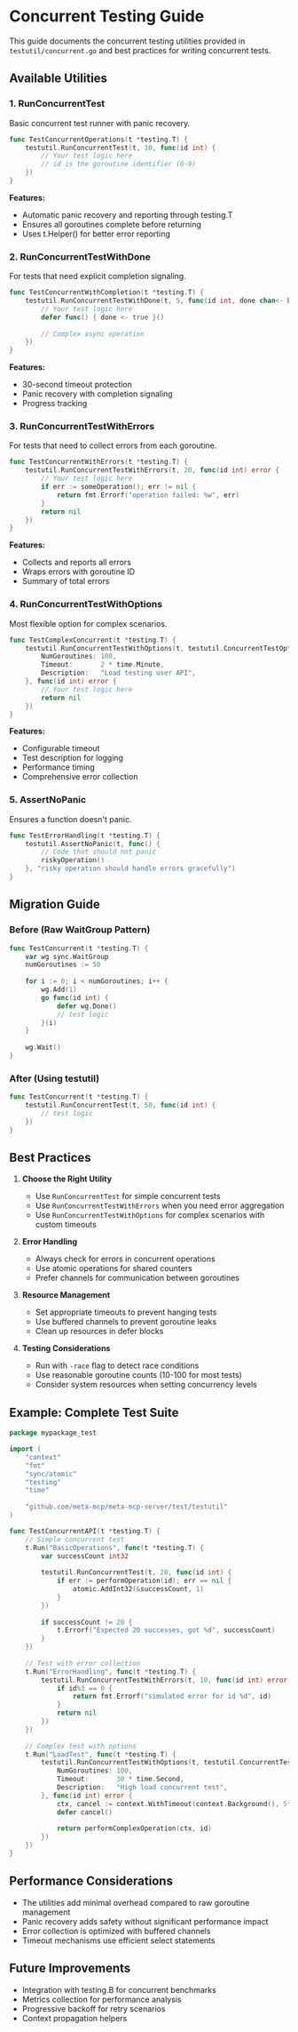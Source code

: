 # Concurrent Testing Guide

This guide documents the concurrent testing utilities provided in `testutil/concurrent.go` and best practices for writing concurrent tests.

## Available Utilities

### 1. RunConcurrentTest
Basic concurrent test runner with panic recovery.

```go
func TestConcurrentOperations(t *testing.T) {
    testutil.RunConcurrentTest(t, 10, func(id int) {
        // Your test logic here
        // id is the goroutine identifier (0-9)
    })
}
```

**Features:**
- Automatic panic recovery and reporting through testing.T
- Ensures all goroutines complete before returning
- Uses t.Helper() for better error reporting

### 2. RunConcurrentTestWithDone
For tests that need explicit completion signaling.

```go
func TestConcurrentWithCompletion(t *testing.T) {
    testutil.RunConcurrentTestWithDone(t, 5, func(id int, done chan<- bool) {
        // Your test logic here
        defer func() { done <- true }()
        
        // Complex async operation
    })
}
```

**Features:**
- 30-second timeout protection
- Panic recovery with completion signaling
- Progress tracking

### 3. RunConcurrentTestWithErrors
For tests that need to collect errors from each goroutine.

```go
func TestConcurrentWithErrors(t *testing.T) {
    testutil.RunConcurrentTestWithErrors(t, 20, func(id int) error {
        // Your test logic here
        if err := someOperation(); err != nil {
            return fmt.Errorf("operation failed: %w", err)
        }
        return nil
    })
}
```

**Features:**
- Collects and reports all errors
- Wraps errors with goroutine ID
- Summary of total errors

### 4. RunConcurrentTestWithOptions
Most flexible option for complex scenarios.

```go
func TestComplexConcurrent(t *testing.T) {
    testutil.RunConcurrentTestWithOptions(t, testutil.ConcurrentTestOptions{
        NumGoroutines: 100,
        Timeout:       2 * time.Minute,
        Description:   "Load testing user API",
    }, func(id int) error {
        // Your test logic here
        return nil
    })
}
```

**Features:**
- Configurable timeout
- Test description for logging
- Performance timing
- Comprehensive error collection

### 5. AssertNoPanic
Ensures a function doesn't panic.

```go
func TestErrorHandling(t *testing.T) {
    testutil.AssertNoPanic(t, func() {
        // Code that should not panic
        riskyOperation()
    }, "risky operation should handle errors gracefully")
}
```

## Migration Guide

### Before (Raw WaitGroup Pattern)
```go
func TestConcurrent(t *testing.T) {
    var wg sync.WaitGroup
    numGoroutines := 50
    
    for i := 0; i < numGoroutines; i++ {
        wg.Add(1)
        go func(id int) {
            defer wg.Done()
            // test logic
        }(i)
    }
    
    wg.Wait()
}
```

### After (Using testutil)
```go
func TestConcurrent(t *testing.T) {
    testutil.RunConcurrentTest(t, 50, func(id int) {
        // test logic
    })
}
```

## Best Practices

1. **Choose the Right Utility**
   - Use `RunConcurrentTest` for simple concurrent tests
   - Use `RunConcurrentTestWithErrors` when you need error aggregation
   - Use `RunConcurrentTestWithOptions` for complex scenarios with custom timeouts

2. **Error Handling**
   - Always check for errors in concurrent operations
   - Use atomic operations for shared counters
   - Prefer channels for communication between goroutines

3. **Resource Management**
   - Set appropriate timeouts to prevent hanging tests
   - Use buffered channels to prevent goroutine leaks
   - Clean up resources in defer blocks

4. **Testing Considerations**
   - Run with `-race` flag to detect race conditions
   - Use reasonable goroutine counts (10-100 for most tests)
   - Consider system resources when setting concurrency levels

## Example: Complete Test Suite

```go
package mypackage_test

import (
    "context"
    "fmt"
    "sync/atomic"
    "testing"
    "time"
    
    "github.com/meta-mcp/meta-mcp-server/test/testutil"
)

func TestConcurrentAPI(t *testing.T) {
    // Simple concurrent test
    t.Run("BasicOperations", func(t *testing.T) {
        var successCount int32
        
        testutil.RunConcurrentTest(t, 20, func(id int) {
            if err := performOperation(id); err == nil {
                atomic.AddInt32(&successCount, 1)
            }
        })
        
        if successCount != 20 {
            t.Errorf("Expected 20 successes, got %d", successCount)
        }
    })
    
    // Test with error collection
    t.Run("ErrorHandling", func(t *testing.T) {
        testutil.RunConcurrentTestWithErrors(t, 10, func(id int) error {
            if id%3 == 0 {
                return fmt.Errorf("simulated error for id %d", id)
            }
            return nil
        })
    })
    
    // Complex test with options
    t.Run("LoadTest", func(t *testing.T) {
        testutil.RunConcurrentTestWithOptions(t, testutil.ConcurrentTestOptions{
            NumGoroutines: 100,
            Timeout:       30 * time.Second,
            Description:   "High load concurrent test",
        }, func(id int) error {
            ctx, cancel := context.WithTimeout(context.Background(), 5*time.Second)
            defer cancel()
            
            return performComplexOperation(ctx, id)
        })
    })
}
```

## Performance Considerations

- The utilities add minimal overhead compared to raw goroutine management
- Panic recovery adds safety without significant performance impact
- Error collection is optimized with buffered channels
- Timeout mechanisms use efficient select statements

## Future Improvements

- Integration with testing.B for concurrent benchmarks
- Metrics collection for performance analysis
- Progressive backoff for retry scenarios
- Context propagation helpers
